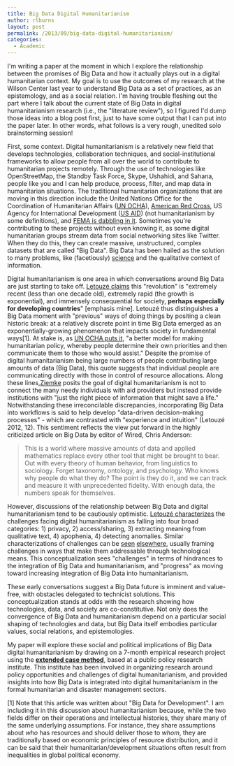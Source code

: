 ```yaml
---
title: Big Data Digital Humanitarianism
author: rlburns
layout: post
permalink: /2013/09/big-data-digital-humanitarianism/
categories:
  - Academic
---
```

I'm writing a paper at the moment in which I explore the relationship between the promises of Big Data and how it actually plays out in a digital humanitarian context. My goal is to use the outcomes of my research at the Wilson Center last year to understand Big Data as a set of practices, as an epistemology, and as a social relation. I'm having trouble fleshing out the part where I talk about the current state of Big Data in digital humanitarianism research \(i.e., the "literature review"\), so I figured I'd dump those ideas into a blog post first, just to have some output that I can put into the paper later. In other words, what follows is a very rough, unedited solo brainstorming session!

First, some context. Digital humanitarianism is a relatively new field that develops technologies, collaboration techniques, and social-institutional frameworks to allow people from all over the world to contribute to humanitarian projects remotely. Through the use of technologies like OpenStreetMap, the Standby Task Force, Skype, Ushahidi, and Sahana, people like you and I can help produce, process, filter, and map data in humanitarian situations. The traditional humanitarian organizations that are moving in this direction include the United Nations Office for the Coordination of Humanitarian Affairs \([UN OCHA](https://docs.unocha.org/sites/dms/Documents/WEB%20Humanitarianism%20in%20the%20Network%20Age%20vF%20single.pdf)\), [American Red Cross](http://www.redcross.org/news/article/New-Mapping-Technologies-for-the-Developing-World), US Agency for International Development \([US AID](http://transition.usaid.gov/our_work/economic_growth_and_trade/development_credit/pdfs/2012/USAIDCrowdsourcingCaseStudy.pdf)\) \(not humanitarianism by some definitions\), and [FEMA is dabbling in it](http://www.fema.gov/fema-think-tank). Sometimes you're contributing to these projects without even knowing it, as some digital humanitarian groups stream data from social networking sites like Twitter. When they do this, they can create massive, unstructured, complex datasets that are called "Big Data". Big Data has been hailed as the solution to many problems, like (facetiously) [science](http://www.wired.com/science/discoveries/magazine/16-07/pb_theory) and the qualitative context of information.

Digital humanitarianism is one area in which conversations around Big Data are just starting to take off. [Letouzé claims](http://www.unglobalpulse.org/BigDataforDevWhitePaper) this "revolution" is "extremely recent \(less than one decade old\), extremely rapid (the growth is exponential), and immensely consequential for society, **perhaps especially for developing countries**" \[emphasis mine\]. Letouzé thus distinguishes a Big Data moment with "previous" ways of doing things by positing a clean historic break: at a relatively discrete point in time Big Data emerged as an exponentially-growing phenomenon that impacts society in fundamental ways\[1\]. At stake is, as [UN OCHA puts it](https://docs.unocha.org/sites/dms/Documents/WEB%20Humanitarianism%20in%20the%20Network%20Age%20vF%20single.pdf), "a better model for making humanitarian policy, whereby people determine their own priorities and then communicate them to those who would assist." Despite the promise of digital humanitarianism being large numbers of people contributing large amounts of data (Big Data), this quote suggests that individual people are communicating directly with those in control of resource allocations. Along these lines,[Ziemke](http://www.tandfonline.com/doi/abs/10.1080/15420353.2012.662471#.UkNPFYbksrU) posits the goal of digital humanitarianism is not to connect the many needy individuals with aid providers but instead provide institutions with "just the right piece of information that might save a life." Notwithstanding these irreconcilable discrepancies, incorporating Big Data into workflows is said to help develop "data-driven decision-making processes" - which are contrasted with "experience and intuition" (Letouzé 2012, 12). This sentiment reflects the view put forward in the highly criticized article on Big Data by editor of Wired, Chris Anderson:

<blockquote>This is a world where massive amounts of data and applied mathematics replace every other tool that might be brought to bear. Out with every theory of human behavior, from linguistics to sociology. Forget taxonomy, ontology, and psychology. Who knows why people do what they do? The point is they do it, and we can track and measure it with unprecedented fidelity. With enough data, the numbers speak for themselves.</blockquote>

However, discussions of the relationship between Big Data and digital humanitarianism tend to be cautiously optimistic. [Letouzé characterizes](http://www.unglobalpulse.org/BigDataforDevWhitePaper) the challenges facing digital humanitarianism as falling into four broad categories: 1) privacy, 2) access/sharing, 3) extracting meaning from qualitative text, 4) apophenia, 4) detecting anomalies. Similar characterizations of challenges can be [seen](http://www.un-spider.org/sites/default/files/Shanley.pdf) [elsewhere](http://www.scribd.com/doc/165813847/Connecting-Grassroots-to-Government-for-Disaster-Management-Workshop-Summary), usually framing challenges in ways that make them addressable through technological means. This conceptualization sees "challenges" in terms of hindrances to the integration of Big Data and humanitarianism, and "progress" as moving toward increasing integration of Big Data into humanitarianism.

These early conversations suggest a Big Data future is imminent and value-free, with obstacles delegated to technicist solutions. This conceptualization stands at odds with the research showing how technologies, data, and society are co-constitutive. Not only does the convergence of Big Data and humanitarianism depend on a particular social shaping of technologies and data, but Big Data itself embodies particular values, social relations, and epistemologies. 

My paper will explore these social and political implications of Big Data digital humanitarianism by drawing on a 7-month empirical research project using the [**extended case method**](http://onlinelibrary.wiley.com/doi/10.1111/0735-2751.00040/abstract), based at a public policy research institute. This institute has been involved in organizing research around policy opportunities and challenges of digital humanitarianism, and provided insights into how Big Data is integrated into digital humanitarianism in the formal humanitarian and disaster management sectors.

\[1\] Note that this article was written about "Big Data for Development". I am including it in this discussion about humanitarianism because, while the two fields differ on their operations and intellectual histories, they share many of the same underlying assumptions. For instance, they share assumptions about *who* has resources and should deliver those to *whom*, they are traditionally based on economic principles of resource distribution, and it can be said that their humanitarian/development situations often result from inequalities in global political economy.